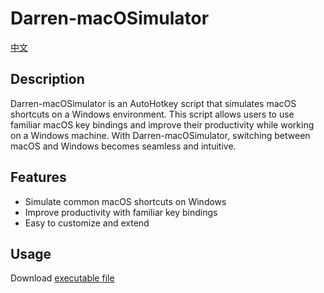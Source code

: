 # Darren-macOSimulator

[中文](README_CN.md)


## Description
Darren-macOSimulator is an AutoHotkey script that simulates macOS shortcuts on a Windows environment. This script allows users to use familiar macOS key bindings and improve their productivity while working on a Windows machine. With Darren-macOSimulator, switching between macOS and Windows becomes seamless and intuitive.

## Features
- Simulate common macOS shortcuts on Windows
- Improve productivity with familiar key bindings
- Easy to customize and extend

## Usage
Download [executable file](https://github.com/da0709/Darren-macOSimulator/releases/download/v5.0/Darren-macOSimulator-5.0.exe)

